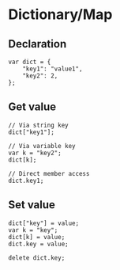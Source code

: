 # Dictionary/Map

## Declaration

```sl
var dict = {
    "key1": "value1",
    "key2": 2,
};
```

## Get value

```sl
// Via string key
dict["key1"];

// Via variable key
var k = "key2";
dict[k];

// Direct member access
dict.key1;
```

## Set value

```sl
dict["key"] = value;
var k = "key";
dict[k] = value;
dict.key = value;

delete dict.key;

```

